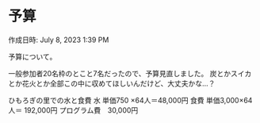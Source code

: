 # 予算

作成日時: July 8, 2023 1:39 PM

予算について。

一般参加者20名枠のとこと7名だったので、予算見直しました。
炭とかスイカとか花火とか全部この中に収めてほしいんだけど、大丈夫かな…？

ひもろぎの里での水と食費
水	単価750	×64人＝48,000円
食費	単価3,000×64人＝	192,000円
プログラム費　30,000円